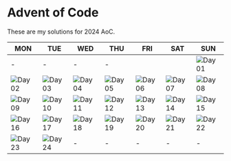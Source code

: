 # Advent of Code

These are my solutions for 2024 AoC.

| MON                                                                                   | TUE                                                                                   | WED                                                                                   | THU                                                                                   | FRI                                                                                   | SAT                                                                                   | SUN                                                                                   |
|---------------------------------------------------------------------------------------|---------------------------------------------------------------------------------------|---------------------------------------------------------------------------------------|---------------------------------------------------------------------------------------|---------------------------------------------------------------------------------------|---------------------------------------------------------------------------------------|---------------------------------------------------------------------------------------|
| -                                                                                     | -                                                                                     | -                                                                                     | -                                                                                     |                                                                                       |                                                                                       | ![Day 01](https://github.com/luschmar/aoc-2024/actions/workflows/day01.yml/badge.svg) |
| ![Day 02](https://github.com/luschmar/aoc-2024/actions/workflows/day02.yml/badge.svg) | ![Day 03](https://github.com/luschmar/aoc-2024/actions/workflows/day03.yml/badge.svg) | ![Day 04](https://github.com/luschmar/aoc-2024/actions/workflows/day04.yml/badge.svg) | ![Day 05](https://github.com/luschmar/aoc-2024/actions/workflows/day05.yml/badge.svg) | ![Day 06](https://github.com/luschmar/aoc-2024/actions/workflows/day06.yml/badge.svg) | ![Day 07](https://github.com/luschmar/aoc-2024/actions/workflows/day07.yml/badge.svg) | ![Day 08](https://github.com/luschmar/aoc-2024/actions/workflows/day08.yml/badge.svg) |
| ![Day 09](https://github.com/luschmar/aoc-2024/actions/workflows/day09.yml/badge.svg) | ![Day 10](https://github.com/luschmar/aoc-2024/actions/workflows/day10.yml/badge.svg) | ![Day 11](https://github.com/luschmar/aoc-2024/actions/workflows/day11.yml/badge.svg) | ![Day 12](https://github.com/luschmar/aoc-2024/actions/workflows/day12.yml/badge.svg) | ![Day 13](https://github.com/luschmar/aoc-2024/actions/workflows/day13.yml/badge.svg) | ![Day 14](https://github.com/luschmar/aoc-2024/actions/workflows/day14.yml/badge.svg) | ![Day 15](https://github.com/luschmar/aoc-2024/actions/workflows/day15.yml/badge.svg) |
| ![Day 16](https://github.com/luschmar/aoc-2024/actions/workflows/day16.yml/badge.svg) | ![Day 17](https://github.com/luschmar/aoc-2024/actions/workflows/day17.yml/badge.svg) | ![Day 18](https://github.com/luschmar/aoc-2024/actions/workflows/day18.yml/badge.svg) | ![Day 19](https://github.com/luschmar/aoc-2024/actions/workflows/day19.yml/badge.svg) | ![Day 20](https://github.com/luschmar/aoc-2024/actions/workflows/day20.yml/badge.svg) | ![Day 21](https://github.com/luschmar/aoc-2024/actions/workflows/day21.yml/badge.svg) | ![Day 22](https://github.com/luschmar/aoc-2024/actions/workflows/day22.yml/badge.svg) |
| ![Day 23](https://github.com/luschmar/aoc-2024/actions/workflows/day23.yml/badge.svg) | ![Day 24](https://github.com/luschmar/aoc-2024/actions/workflows/day24.yml/badge.svg) | -                                                                                     | -                                                                                     | -                                                                                     | -                                                                                     | -                                                                                     |
